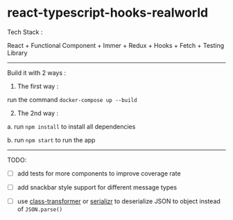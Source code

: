 # react-typescript-hooks-realworld

Tech Stack :

React + Functional Component + Immer + Redux + Hooks + Fetch + Testing Library

---

Build it with 2 ways :

1. The first way :

run the command `docker-compose up --build`

2. The 2nd way :

a. run `npm install` to install all dependencies

b. run `npm start` to run the app

---

TODO:

- [ ] add tests for more components to improve coverage rate

- [ ] add snackbar style support for different message types

- [ ] use [class-transformer](https://github.com/typestack/class-transformer) or [serializr](https://github.com/mobxjs/serializr) to deserialize JSON to object instead of `JSON.parse()`
